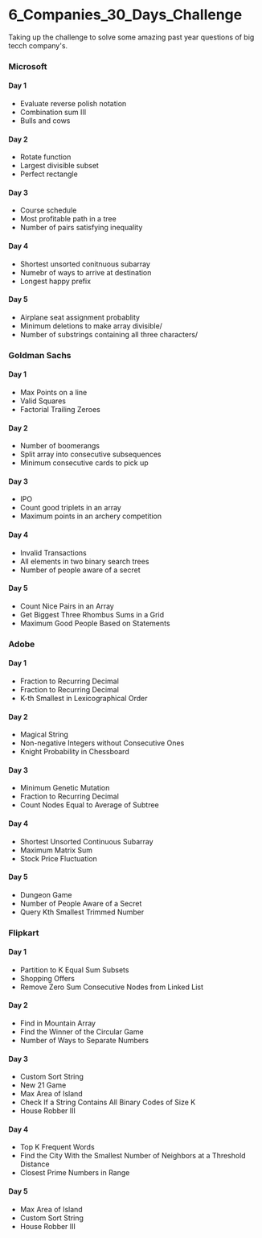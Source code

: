 # 6_Companies_30_Days_Challenge
<p>Taking up the challenge to solve some amazing past year questions of big tecch company's.</p>
<h3>Microsoft </h3>
<h4>Day 1</h4>
<ul>
<li>Evaluate reverse polish notation</li>
<li>Combination sum III</li>
<li>Bulls and cows</li>
</ul>

<h4>Day 2</h4>
<ul>
<li>Rotate function</li>
<li>Largest divisible subset</li>
<li>Perfect rectangle</li>
</ul>

<h4>Day 3</h4>
<ul>
<li>Course schedule</li>
<li>Most profitable path in a tree</li>
<li>Number of pairs satisfying inequality</li>
</ul>

<h4>Day 4</h4>
<ul>
<li>Shortest unsorted conitnuous subarray</li>
<li>Numebr of ways to arrive at destination</li>
<li>Longest happy prefix</li>
</ul>

<h4>Day 5</h4>
<ul>
<li>Airplane seat assignment probablity</li>
<li>Minimum deletions to make array divisible/</li>
<li>Number of substrings containing all three characters/</li>
</ul>

<h3>Goldman Sachs </h3>
<h4>Day 1</h4>
<ul>
<li>Max Points on a line</li>
<li>Valid Squares</li>
<li>Factorial Trailing Zeroes</li>
</ul>

<h4>Day 2</h4>
<ul>
<li>Number of boomerangs</li>
<li>Split array into consecutive subsequences</li>
<li>Minimum consecutive cards to pick up</li>
</ul>
<h4>Day 3</h4>
<ul>
<li>IPO</li>
<li>Count good triplets in an array</li>
<li>Maximum points in an archery competition</li>
</ul>
<h4>Day 4</h4>
<ul>
<li>Invalid Transactions</li>
<li>All elements in two binary search trees</li>
<li>Number of people aware of a secret</li>
</ul>
<h4>Day 5</h4>
<ul>
<li>Count Nice Pairs in an Array</li>
<li>Get Biggest Three Rhombus Sums in a Grid</li>
<li>Maximum Good People Based on Statements</li>
</ul>
<h3>Adobe </h3>
<h4>Day 1</h4>
<ul>
<li>Fraction to Recurring Decimal
</li>
<li>Fraction to Recurring Decimal
</li>
<li>K-th Smallest in Lexicographical Order</li>
</ul>
<h4>Day 2</h4>
<ul>
<li>Magical String
</li>
<li>Non-negative Integers without Consecutive Ones
</li>
<li>Knight Probability in Chessboard</li>
</ul>
<h4>Day 3</h4>
<ul>
<li>Minimum Genetic Mutation
</li>
<li>Fraction to Recurring Decimal
</li>
<li>Count Nodes Equal to Average of Subtree
</li>
</ul>
<h4>Day 4</h4>
<ul>
<li>Shortest Unsorted Continuous Subarray
</li>
<li>Maximum Matrix Sum
</li>
<li>Stock Price Fluctuation 
</li>
</ul>
<h4>Day 5</h4>
<ul>
<li>Dungeon Game
</li>
<li>Number of People Aware of a Secret
</li>
<li>Query Kth Smallest Trimmed Number
</li>
</ul>
<h3>Flipkart </h3>
<h4>Day 1</h4>
<ul>
<li>Partition to K Equal Sum Subsets
</li>
<li>Shopping Offers
</li>
<li>Remove Zero Sum Consecutive Nodes from Linked List</li>
</ul>
<h4>Day 2</h4>
<ul>
<li>Find in Mountain Array
</li>
<li>Find the Winner of the Circular Game
</li>
<li>Number of Ways to Separate Numbers</li>
</ul>
<h4>Day 3</h4>
<ul>
<li>Custom Sort String
</li>
<li>New 21 Game
</li>
<li>Max Area of Island
</li>
<li>Check If a String Contains All Binary Codes of Size K
</li>
<li>House Robber III</li>
</ul>
<h4>Day 4</h4>
<ul>
<li>Top K Frequent Words
</li>
<li>Find the City With the Smallest Number of Neighbors at a Threshold Distance
</li>
<li>Closest Prime Numbers in Range</li>
</ul>
<h4>Day 5</h4>
<ul>
<li>Max Area of Island
</li>
<li>Custom Sort String
</li>
<li>House Robber III</li>
</ul>